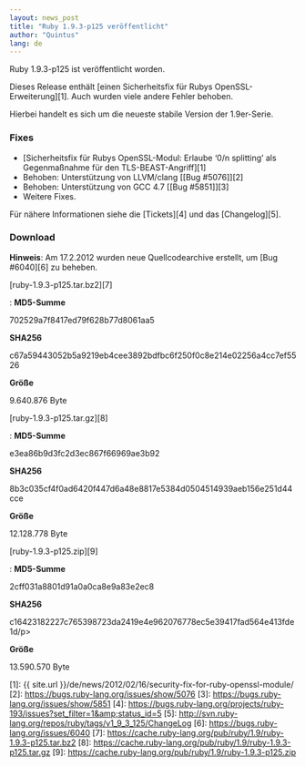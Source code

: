 ```yaml
---
layout: news_post
title: "Ruby 1.9.3-p125 veröffentlicht"
author: "Quintus"
lang: de
---
```


Ruby 1.9.3-p125 ist veröffentlicht worden.

Dieses Release enthält [einen Sicherheitsfix für Rubys
OpenSSL-Erweiterung][1]. Auch wurden viele andere Fehler behoben.

Hierbei handelt es sich um die neueste stabile Version der 1.9er-Serie.

### Fixes

* [Sicherheitsfix für Rubys OpenSSL-Modul: Erlaube ‘0/n splitting’ als
  Gegenmaßnahme für den TLS-BEAST-Angriff][1]
* Behoben: Unterstützung von LLVM/clang [\[Bug #5076\]][2]
* Behoben: Unterstützung von GCC 4.7 [\[Bug #5851\]][3]
* Weitere Fixes.

Für nähere Informationen siehe die [Tickets][4] und das [Changelog][5].

### Download

**Hinweis**\: Am 17.2.2012 wurden neue Quellcodearchive erstellt, um
[Bug #6040][6] zu beheben.

[ruby-1.9.3-p125.tar.bz2][7]

: **MD5-Summe**

  702529a7f8417ed79f628b77d8061aa5

  **SHA256**

  c67a59443052b5a9219eb4cee3892bdfbc6f250f0c8e214e02256a4cc7ef5526

  **Größe**

  9\.640.876 Byte

[ruby-1.9.3-p125.tar.gz][8]

: **MD5-Summe**

  e3ea86b9d3fc2d3ec867f66969ae3b92

  **SHA256**

  8b3c035cf4f0ad6420f447d6a48e8817e5384d0504514939aeb156e251d44cce

  **Größe**

  12\.128.778 Byte

[ruby-1.9.3-p125.zip][9]

: **MD5-Summe**

  2cff031a8801d91a0a0ca8e9a83e2ec8

  **SHA256**

  c16423182227c765398723da2419e4e962076778ec5e39417fad564e413fde1d/p&gt;

  **Größe**

  13\.590.570 Byte



[1]: {{ site.url }}/de/news/2012/02/16/security-fix-for-ruby-openssl-module/
[2]: https://bugs.ruby-lang.org/issues/show/5076
[3]: https://bugs.ruby-lang.org/issues/show/5851
[4]: https://bugs.ruby-lang.org/projects/ruby-193/issues?set_filter=1&amp;status_id=5
[5]: http://svn.ruby-lang.org/repos/ruby/tags/v1_9_3_125/ChangeLog
[6]: https://bugs.ruby-lang.org/issues/6040
[7]: https://cache.ruby-lang.org/pub/ruby/1.9/ruby-1.9.3-p125.tar.bz2
[8]: https://cache.ruby-lang.org/pub/ruby/1.9/ruby-1.9.3-p125.tar.gz
[9]: https://cache.ruby-lang.org/pub/ruby/1.9/ruby-1.9.3-p125.zip
